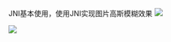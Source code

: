 JNI基本使用，使用JNI实现图片高斯模糊效果
![](https://github.com/wang709693972wei/jnidemo/blob/master/app/src/main/res/mipmap-xhdpi/image.png)


![](https://github.com/wang709693972wei/jnidemo/blob/master/app/src/main/res/mipmap-xhdpi/image1.png)